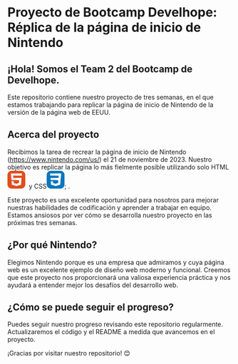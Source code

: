 # Proyecto de Bootcamp Develhope: Réplica de la página de inicio de Nintendo

## ¡Hola! Somos el Team 2 del Bootcamp de Develhope.
Este repositorio contiene nuestro proyecto de tres semanas, en el que estamos trabajando
para replicar la página de inicio de Nintendo de la versión de la página web de EEUU.

## Acerca del proyecto
Recibimos la tarea de recrear la página de inicio de Nintendo (https://www.nintendo.com/us/) el 21 de noviembre de 2023.
Nuestro objetivo es replicar la página lo más fielmente posible utilizando solo HTML<img src="https://raw.githubusercontent.com/tandpfun/skill-icons/59059d9d1a2c092696dc66e00931cc1181a4ce1f/icons/HTML.svg" tittle="HTML5" alt="HTML" witdh="40" height="40"/>&nbsp;
 y CSS<img src="https://raw.githubusercontent.com/tandpfun/skill-icons/59059d9d1a2c092696dc66e00931cc1181a4ce1f/icons/CSS.svg" tittle="CSS3" alt="CSS" witdh="40" height="40"/>;
.

Este proyecto es una excelente oportunidad para nosotros para mejorar nuestras habilidades de codificación y aprender a trabajar en equipo.
Estamos ansiosos por ver cómo se desarrolla nuestro proyecto en las próximas tres semanas.

## ¿Por qué Nintendo?
Elegimos Nintendo porque es una empresa que admiramos y cuya página web es un excelente ejemplo de diseño web moderno y funcional.
Creemos que este proyecto nos proporcionará una valiosa experiencia práctica y nos ayudará a entender mejor los desafíos del desarrollo web.

## ¿Cómo se puede seguir el progreso?
Puedes seguir nuestro progreso revisando este repositorio regularmente.
Actualizaremos el código y el README a medida que avancemos en el proyecto.

¡Gracias por visitar nuestro repositorio! 😊
